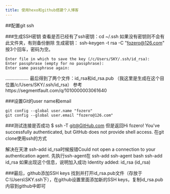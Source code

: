 ```yaml
---
title: 使用hexo和github搭建个人博客
---
```



##配置git ssh

###生成SSH密钥
查看是否已经有了ssh密钥：cd ~/.ssh
如果没有密钥则不会有此文件夹，有则备份删除
生成密钥：
ssh-keygen -t rsa -C "fozero@126.com"
按3个回车，密码为空。
```
Enter file in which to save the key (/c/Users/SKY/.ssh/id_rsa):
Enter passphrase (empty for no passphrase):
Enter same passphrase again:
```
………………
最后得到了两个文件：id_rsa和id_rsa.pub  （我这里是生成在这个目位置/c/Users/SKY/.ssh/id_rsa）
参考https://segmentfault.com/q/1010000003061640

###设置Git的user name和email
```
git config --global user.name "fozero"
git config --global user.email "fozero@126.com"
```
###测试连接是否成功
$ ssh -T git@GitHub.com
但是返回Hi fozero! You've successfully authenticated, but GitHub does not provide shell access.
在git clone使用ssh的方式

解决在天津 ssh-add id_rsa时候报错Could not open a connection to your authentication agent.
先执行ssh-agent在 ssh-add
ssh-agent bash
 ssh-add id_rsa
如果出现这个信息，说明加入成功 Identity added: id_rsa (id_rsa)

###最后，github添加SSH keys
找到并打开id_rsa.pub文件（存放于C:\Users\SKY\.ssh下），在github设置里面添加新的SSH keys，复制id_rsa.pub内容到github中即可
